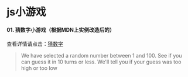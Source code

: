 # js小游戏

####   01. 猜数字小游戏（根据MDN上实例改造后的）
查看详情请点击：[猜数字](https://visugar.github.io/js-games/01guess-number/guess-number.html)

> We have selected a random number between 1 and 100. See if you can guess it in 10 turns or less. We'll tell you if your guess was too high or too low


